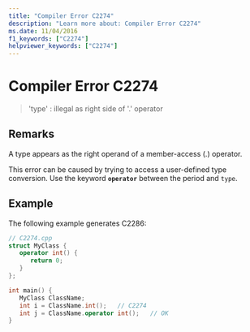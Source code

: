 ```yaml
---
title: "Compiler Error C2274"
description: "Learn more about: Compiler Error C2274"
ms.date: 11/04/2016
f1_keywords: ["C2274"]
helpviewer_keywords: ["C2274"]
---
```

# Compiler Error C2274

> 'type' : illegal as right side of '.' operator

## Remarks

A type appears as the right operand of a member-access (.) operator.

This error can be caused by trying to access a user-defined type conversion. Use the keyword **`operator`** between the period and `type`.

## Example

The following example generates C2286:

```cpp
// C2274.cpp
struct MyClass {
   operator int() {
      return 0;
   }
};

int main() {
   MyClass ClassName;
   int i = ClassName.int();   // C2274
   int j = ClassName.operator int();   // OK
}
```

